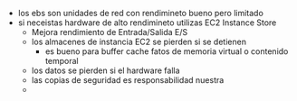 - los ebs son unidades de red con rendimineto bueno pero limitado
- si neceistas hardware de alto rendimineto utilizas EC2 Instance Store
	- Mejora rendimiento de Entrada/Salida E/S
	- los almacenes de instancia EC2 se pierden si se detienen
		- es bueno para buffer cache fatos de memoria virtual o contenido temporal
	- los datos se pierden si el hardware falla
	- las copias de seguridad es responsabilidad nuestra
	- 
	